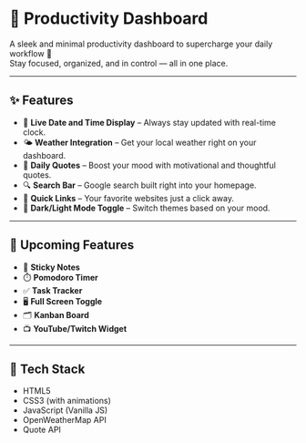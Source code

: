 # 🧠 Productivity Dashboard

A sleek and minimal productivity dashboard to supercharge your daily workflow 🚀  
Stay focused, organized, and in control — all in one place.

---

## ✨ Features

- 📅 **Live Date and Time Display** – Always stay updated with real-time clock.
- 🌤️ **Weather Integration** – Get your local weather right on your dashboard.
- 💬 **Daily Quotes** – Boost your mood with motivational and thoughtful quotes.
- 🔍 **Search Bar** – Google search built right into your homepage.
- 🎯 **Quick Links** – Your favorite websites just a click away.
- 🌙 **Dark/Light Mode Toggle** – Switch themes based on your mood.

---

## 🧩 Upcoming Features

- 📝 **Sticky Notes**  
- ⏱️ **Pomodoro Timer**  
- ✅ **Task Tracker**  
- 🖥️ **Full Screen Toggle**  
- 🗂️ **Kanban Board**  
- 📺 **YouTube/Twitch Widget**

---

## 📁 Tech Stack

- HTML5  
- CSS3 (with animations)  
- JavaScript (Vanilla JS)  
- OpenWeatherMap API  
- Quote API
